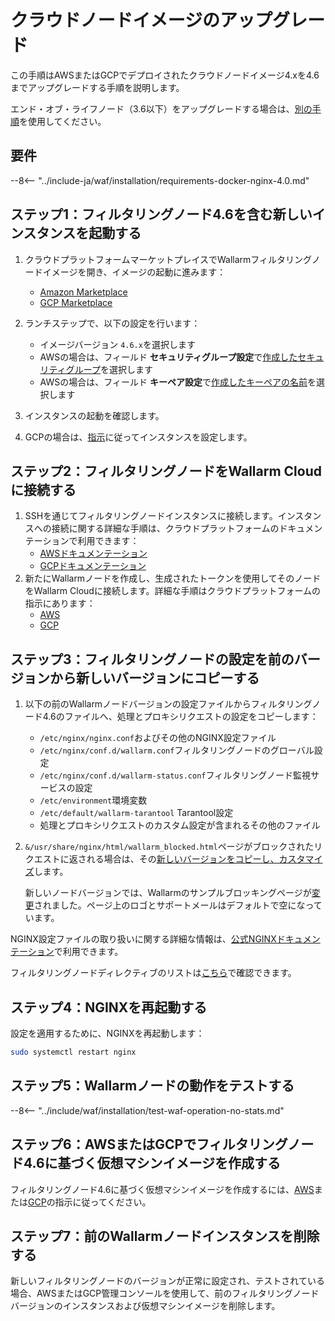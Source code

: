 [wallarm-status-instr]:             ../admin-en/configure-statistics-service.md
[memory-instr]:                     ../admin-en/configuration-guides/allocate-memory-for-waf-node.md
[waf-directives-instr]:             ../admin-en/configure-parameters-en.md
[ptrav-attack-docs]:                ../attacks-vulns-list.md#path-traversal
[attacks-in-ui-image]:              ../images/admin-guides/test-attacks-quickstart.png
[nginx-process-time-limit-docs]:    ../admin-en/configure-parameters-en.md#wallarm_process_time_limit
[nginx-process-time-limit-block-docs]:  ../admin-en/configure-parameters-en.md#wallarm_process_time_limit_block
[overlimit-res-rule-docs]:           ../user-guides/rules/configure-overlimit-res-detection.md
[graylist-docs]:                     ../user-guides/ip-lists/graylist.md
[waf-mode-instr]:                   ../admin-en/configure-wallarm-mode.md

# クラウドノードイメージのアップグレード

この手順はAWSまたはGCPでデプロイされたクラウドノードイメージ4.xを4.6までアップグレードする手順を説明します。

エンド・オブ・ライフノード（3.6以下）をアップグレードする場合は、[別の手順](older-versions/cloud-image.md)を使用してください。

## 要件

--8<-- "../include-ja/waf/installation/requirements-docker-nginx-4.0.md"

## ステップ1：フィルタリングノード4.6を含む新しいインスタンスを起動する

1. クラウドプラットフォームマーケットプレイスでWallarmフィルタリングノードイメージを開き、イメージの起動に進みます：
    * [Amazon Marketplace](https://aws.amazon.com/marketplace/pp/B073VRFXSD)
    * [GCP Marketplace](https://console.cloud.google.com/marketplace/details/wallarm-node-195710/wallarm-node)
2. ランチステップで、以下の設定を行います：

    * イメージバージョン `4.6.x`を選択します
    * AWSの場合は、フィールド **セキュリティグループ設定**で[作成したセキュリティグループ](../installation/cloud-platforms/aws/ami.md#2-create-a-security-group)を選択します
    * AWSの場合は、フィールド **キーペア設定**で[作成したキーペアの名前](../installation/cloud-platforms/aws/ami.md#1-create-a-pair-of-ssh-keys)を選択します
3. インスタンスの起動を確認します。
4. GCPの場合は、[指示](../installation/cloud-platforms/gcp/machine-image.md#2-configure-the-filtering-node-instance)に従ってインスタンスを設定します。

## ステップ2：フィルタリングノードをWallarm Cloudに接続する

1. SSHを通じてフィルタリングノードインスタンスに接続します。インスタンスへの接続に関する詳細な手順は、クラウドプラットフォームのドキュメンテーションで利用できます：
    * [AWSドキュメンテーション](https://docs.aws.amazon.com/AWSEC2/latest/UserGuide/AccessingInstances.html)
    * [GCPドキュメンテーション](https://cloud.google.com/compute/docs/instances/connecting-to-instance)
2. 新たにWallarmノードを作成し、生成されたトークンを使用してそのノードをWallarm Cloudに接続します。詳細な手順はクラウドプラットフォームの指示にあります：
    * [AWS](../installation/cloud-platforms/aws/ami.md#5-connect-the-filtering-node-to-the-wallarm-cloud)
    * [GCP](../installation/cloud-platforms/gcp/machine-image.md#4-connect-the-filtering-node-to-the-wallarm-cloud)

## ステップ3：フィルタリングノードの設定を前のバージョンから新しいバージョンにコピーする

1. 以下の前のWallarmノードバージョンの設定ファイルからフィルタリングノード4.6のファイルへ、処理とプロキシリクエストの設定をコピーします：

     * `/etc/nginx/nginx.conf`およびその他のNGINX設定ファイル
     * `/etc/nginx/conf.d/wallarm.conf`フィルタリングノードのグローバル設定
     * `/etc/nginx/conf.d/wallarm-status.conf`フィルタリングノード監視サービスの設定
     * `/etc/environment`環境変数
     * `/etc/default/wallarm-tarantool` Tarantool設定
     * 処理とプロキシリクエストのカスタム設定が含まれるその他のファイル
1. `&/usr/share/nginx/html/wallarm_blocked.html`ページがブロックされたリクエストに返される場合は、その[新しいバージョンをコピーし、カスタマイズ](../admin-en/configuration-guides/configure-block-page-and-code.md#customizing-sample-blocking-page)します。

    新しいノードバージョンでは、Wallarmのサンプルブロッキングページが[変更](what-is-new.md#new-blocking-page)されました。ページ上のロゴとサポートメールはデフォルトで空になっています。

NGINX設定ファイルの取り扱いに関する詳細な情報は、[公式NGINXドキュメンテーション](https://nginx.org/docs/beginners_guide.html)で利用できます。

フィルタリングノードディレクティブのリストは[こちら](../admin-en/configure-parameters-en.md)で確認できます。

## ステップ4：NGINXを再起動する

設定を適用するために、NGINXを再起動します：

```bash
sudo systemctl restart nginx
```

## ステップ5：Wallarmノードの動作をテストする

--8<-- "../include/waf/installation/test-waf-operation-no-stats.md"

## ステップ6：AWSまたはGCPでフィルタリングノード4.6に基づく仮想マシンイメージを作成する

フィルタリングノード4.6に基づく仮想マシンイメージを作成するには、[AWS](../admin-en/installation-guides/amazon-cloud/create-image.md)または[GCP](../admin-en/installation-guides/google-cloud/create-image.md)の指示に従ってください。

## ステップ7：前のWallarmノードインスタンスを削除する

新しいフィルタリングノードのバージョンが正常に設定され、テストされている場合、AWSまたはGCP管理コンソールを使用して、前のフィルタリングノードバージョンのインスタンスおよび仮想マシンイメージを削除します。
